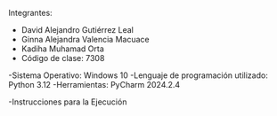 Integrantes:

- David Alejandro Gutiérrez Leal
- Ginna Alejandra Valencia Macuace
- Kadiha Muhamad Orta
- Código de clase: 7308
  
-Sistema Operativo: Windows 10
-Lenguaje de programación utilizado: Python 3.12
-Herramientas: PyCharm 2024.2.4

-Instrucciones para la Ejecución

